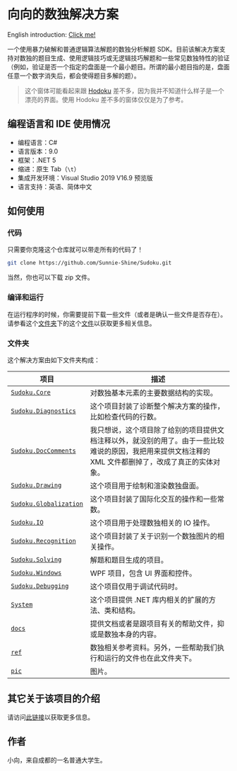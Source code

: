 # 向向的数独解决方案

English introduction: [Click me!](https://sunnieshine.github.io/Sudoku/)



一个使用暴力破解和普通逻辑算法解题的数独分析解题 SDK。目前该解决方案支持对数独的题目生成、使用逻辑技巧或无逻辑技巧解题和一些常见数独特性的验证（例如，验证是否一个指定的盘面是一个最小题目。所谓的最小题目指的是，盘面任意一个数字消失后，都会使得题目多解的题）。

> 这个窗体可能看起来跟 [Hodoku](http://hodoku.sourceforge.net/en/index.php) 差不多，因为我并不知道什么样子是一个漂亮的界面。使用 Hodoku 差不多的窗体仅仅是为了参考。



## 编程语言和 IDE 使用情况

* 编程语言：C#
* 语言版本：9.0
* 框架：.NET 5
* 缩进：原生 Tab（`\t`）
* 集成开发环境：Visual Studio 2019 V16.9 预览版
* 语言支持：英语、简体中文



## 如何使用

### 代码

只需要你克隆这个仓库就可以带走所有的代码了！

```bash
git clone https://github.com/Sunnie-Shine/Sudoku.git
```

当然，你也可以下载 zip 文件。



### 编译和运行

在运行程序的时候，你需要提前下载一些文件（或者是确认一些文件是否存在）。请参看这个[文件夹](https://github.com/Sunnie-Shine/Sudoku/tree/master/ref/require)下的这个[文件](https://github.com/Sunnie-Shine/Sudoku/blob/master/ref/require/ReadMe.txt)以获取更多相关信息。



### 文件夹

这个解决方案由如下文件夹构成：

| 项目                                                         | 描述                                                         |
| ------------------------------------------------------------ | ------------------------------------------------------------ |
| [`Sudoku.Core`](https://github.com/Sunnie-Shine/Sudoku/tree/master/Sudoku.Core) | 对数独基本元素的主要数据结构的实现。                         |
| [`Sudoku.Diagnostics`](https://github.com/Sunnie-Shine/Sudoku/tree/master/Sudoku.Diagnostics) | 这个项目封装了诊断整个解决方案的操作，比如检查代码的行数。   |
| [`Sudoku.DocComments`](https://github.com/Sunnie-Shine/Sudoku/tree/master/Sudoku.DocComments) | 我只想说，这个项目除了给别的项目提供文档注释以外，就没别的用了。由于一些比较难说的原因，我把用来提供文档注释的 XML 文件都删掉了，改成了真正的实体对象。 |
| [`Sudoku.Drawing`](https://github.com/Sunnie-Shine/Sudoku/tree/master/Sudoku.Drawing) | 这个项目用于绘制和渲染数独盘面。                             |
| [`Sudoku.Globalization`](https://github.com/Sunnie-Shine/Sudoku/tree/master/Sudoku.Globalization) | 这个项目封装了国际化交互的操作和一些常数。                   |
| [`Sudoku.IO`](https://github.com/Sunnie-Shine/Sudoku/tree/master/Sudoku.IO) | 这个项目用于处理数独相关的 IO 操作。                         |
| [`Sudoku.Recognition`](https://github.com/Sunnie-Shine/Sudoku/tree/master/Sudoku.Recognition) | 这个项目封装了关于识别一个数独图片的相关操作。               |
| [`Sudoku.Solving`](https://github.com/Sunnie-Shine/Sudoku/tree/master/Sudoku.Solving) | 解题和题目生成的项目。                                       |
| [`Sudoku.Windows`](https://github.com/Sunnie-Shine/Sudoku/tree/master/Sudoku.Windows) | WPF 项目，包含 UI 界面和控件。                               |
| [`Sudoku.Debugging`](https://github.com/Sunnie-Shine/Sudoku/tree/master/Sudoku.Debugging) | 这个项目仅用于调试代码时。                                   |
| [`System`](https://github.com/Sunnie-Shine/Sudoku/tree/master/System) | 这个项目提供 .NET 库内相关的扩展的方法、类和结构。           |
| [`docs`](https://github.com/SunnieShine/Sudoku/tree/master/docs) | 提供文档或者是跟项目有关的帮助文件，抑或是数独本身的内容。   |
| [`ref`](https://github.com/Sunnie-Shine/Sudoku/tree/master/ref) | 数独相关参考资料。另外，一些帮助我们执行和运行的文件也在此文件夹下。 |
| [`pic`](https://github.com/Sunnie-Shine/Sudoku/tree/master/pic) | 图片。                                                       |



## 其它关于该项目的介绍

请访问[此链接](https://sunnieshine.github.io/Sudoku/index)以获取更多信息。



## 作者

小向，来自成都的一名普通大学生。

